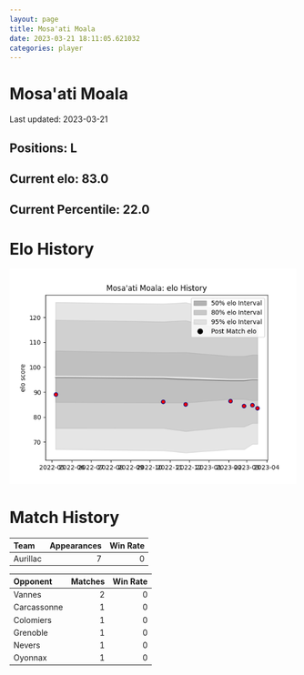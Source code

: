 ```yaml
---  
layout: page  
title: Mosa'ati Moala  
date: 2023-03-21 18:11:05.621032  
categories: player  
---
```

# Mosa'ati Moala


Last updated: 2023-03-21
## Positions: L

## Current elo: 83.0

## Current Percentile: 22.0

# Elo History


![elo history](history_Mosa'atiMoala.png)
# Match History


| Team     |   Appearances |   Win Rate |
|:---------|--------------:|-----------:|
| Aurillac |             7 |          0 |

| Opponent    |   Matches |   Win Rate |
|:------------|----------:|-----------:|
| Vannes      |         2 |          0 |
| Carcassonne |         1 |          0 |
| Colomiers   |         1 |          0 |
| Grenoble    |         1 |          0 |
| Nevers      |         1 |          0 |
| Oyonnax     |         1 |          0 |